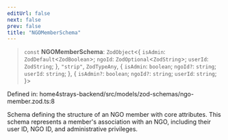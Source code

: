 ```yaml
---
editUrl: false
next: false
prev: false
title: "NGOMemberSchema"
---
```


> `const` **NGOMemberSchema**: `ZodObject`\<\{ `isAdmin`: `ZodDefault`\<`ZodBoolean`\>; `ngoId`: `ZodOptional`\<`ZodString`\>; `userId`: `ZodString`; \}, `"strip"`, `ZodTypeAny`, \{ `isAdmin`: `boolean`; `ngoId?`: `string`; `userId`: `string`; \}, \{ `isAdmin?`: `boolean`; `ngoId?`: `string`; `userId`: `string`; \}\>

Defined in: home4strays-backend/src/models/zod-schemas/ngo-member.zod.ts:8

Schema defining the structure of an NGO member with core attributes.
This schema represents a member's association with an NGO, including their user ID,
NGO ID, and administrative privileges.
